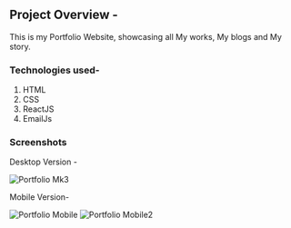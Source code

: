 ## Project Overview -
This is my Portfolio Website, showcasing all My works, My blogs and My story. 

### Technologies used-
1. HTML
2. CSS
3. ReactJS
4. EmailJs

### Screenshots 
Desktop Version - 

![Portfolio Mk3](https://user-images.githubusercontent.com/70899048/105157070-9f0f3b00-5b32-11eb-9829-f139402799d8.JPG)


Mobile Version-

![Portfolio Mobile](https://user-images.githubusercontent.com/70899048/105157082-a0d8fe80-5b32-11eb-9565-0849fb79373a.JPG) ![Portfolio Mobile2](https://user-images.githubusercontent.com/70899048/105157083-a0d8fe80-5b32-11eb-8e42-296c6ff47ab3.JPG)
